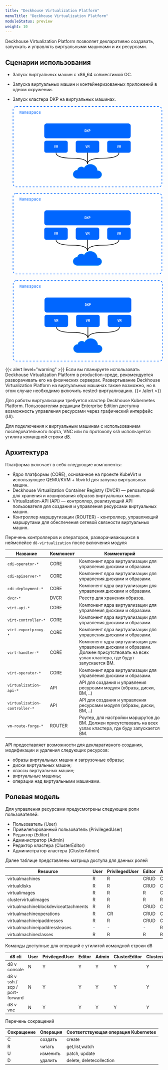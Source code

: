 ```yaml
---
title: "Deckhouse Virtualization Platform"
menuTitle: "Deckhouse Virtualization Platform"
moduleStatus: preview
weight: 10
---
```


Deckhouse Virtualization Platform позволяет декларативно создавать, запускать и управлять виртуальными машинами и их ресурсами.

## Сценарии использования

- Запуск виртуальных машин с x86_64 совместимой ОС.
- Запуска виртуальных машин и контейнеризованных приложений в одном окружении.
- Запуск кластера DKP на виртуальных машинах.

  ![](./images/cases-vms.ru.png)

  ![](./images/cases-pods-and-vms.ru.png)

  ![](./images/cases.dkp.ru.png)

{{< alert level="warning" >}}
Если вы планируете использовать Deckhouse Virtualization Platform в production-среде, рекомендуется разворачивать его на физических серверах. Развертывание Deckhouse Virtualization Platform на виртуальных машинах также возможно, но в этом случае необходимо включить nested-виртуализацию.
{{< /alert >}}

Для работы виртуализации требуется кластер Deckhouse Kubernetes Platform. Пользователям редакции Enterprise Edition доступна возможность управления ресурсами через графический интерфейс (UI).

Для подключения к виртуальным машинам с использованием последовательного порта, VNC или по протоколу ssh используется утилита командной строки [d8](https://deckhouse.ru/documentation/v1/deckhouse-cli/).

## Архитектура

Платформа включает в себя следующие компоненты:

- Ядро платформы (CORE), основанное на проекте KubeVirt и использующее QEMU/KVM + libvirtd для запуска виртуальных машин.
- Deckhouse Virtualization Container Registry (DVCR) — репозиторий для хранения и кэширования образов виртуальных машин.
- Virtualization-API (API) — контроллер, реализующий API пользователя для создания и управления ресурсами виртуальных машин.
- Контроллер маршрутизации (ROUTER) - контроллер, управляющий маршрутами для обеспечения сетевой связности виртуальных машин.

Перечень контроллеров и операторов, разворачивающихся в неймспейсе `d8-virtualization` после включения модуля

| Название                      | Компонент | Комментарий                                                                                                                             |
| ----------------------------- | --------- | --------------------------------------------------------------------------------------------------------------------------------------- |
| `cdi-operator-*`              | CORE      | Компонент ядра виртуализации для управления дисками и образами.                                                                         |
| `cdi-apiserver-*`             | CORE      | Компонент ядра виртуализации для управления дисками и образами.                                                                         |
| `cdi-deployment-*`            | CORE      | Компонент ядра виртуализации для управления дисками и образами.                                                                         |
| `dvcr-*`                      | DVCR      | Реестр для хранения образов.                                                                                                            |
| `virt-api-*`                  | CORE      | Компонент ядра виртуализации для управления дисками и образами.                                                                         |
| `virt-controller-*`           | CORE      | Компонент ядра виртуализации для управления дисками и образами.                                                                         |
| `virt-exportproxy-*`          | CORE      | Компонент ядра виртуализации для управления дисками и образами.                                                                         |
| `virt-handler-*`              | CORE      | Компонент ядра виртуализации для управления дисками и образами. Должен присутствовать на всех узлах кластера, где будут запускается ВМ. |
| `virt-operator-*`             | CORE      | Компонент ядра виртуализации для управления дисками и образами.                                                                         |
| `virtualization-api-*`        | API       | API для создания и управления ресурсами модуля (образы, диски, ВМ, ..)                                                                  |
| `virtualization-controller-*` | API       | API для создания и управления ресурсами модуля (образы, диски, ВМ, ..)                                                                  |
| `vm-route-forge-*`            | ROUTER    | Роутер, для настройки маршрутов до ВМ. Должен присутствовать на всех узлах кластера, где буду запускается ВМ.                           |

API предоставляет возможности для декларативного создания, модификации и удаления следующих ресурсов:

- образы виртуальных машин и загрузочные образы;
- диски виртуальных машин;
- классы виртуальных машин;
- виртуальные машины;
- операции над виртуальными машинами.

## Ролевая модель

Для управления ресурсами предусмотрены следующие роли пользователей:

- Пользователь (User)
- Привилегированный пользователь (PrivilegedUser)
- Редактор (Editor)
- Администратор (Admin)
- Редактор кластера (ClusterEditor)
- Администратор кластера (ClusterAdmin)

Далее таблице представлены матрица доступа для данных ролей

| Resource                             | User | PrivilegedUser | Editor | Admin | ClusterEditor | ClusterAdmin |
| ------------------------------------ | ---- | -------------- | ------ | ----- | ------------- | ------------ |
| virtualmachines                      | R    | R              | CRUD   | CRUD  | CRUD          | CRUD         |
| virtualdisks                         | R    | R              | CRUD   | CRUD  | CRUD          | CRUD         |
| virtualimages                        | R    | R              | R      | CRUD  | CRUD          | CRUD         |
| clustervirtualimages                 | R    | R              | R      | R     | CRUD          | CRUD         |
| virtualmachineblockdeviceattachments | R    | R              | CRUD   | CRUD  | CRUD          | CRUD         |
| virtualmachineoperations             | R    | CR             | CRUD   | CRUD  | CRUD          | CRUD         |
| virtualmachineipaddresses            | R    | R              | CRUD   | CRUD  | CRUD          | CRUD         |
| virtualmachineipaddressleases        | -    | -              | -      | R     | R             | CRUD         |
| virtualmachineclasses                | R    | R              | R      | R     | CRUD          | CRUD         |

Команды доступные для операций с утилитой командной строки d8

| d8 cli                        | User | PrivilegedUser | Editor | Admin | ClusterEditor | ClusterAdmin |
| ----------------------------- | ---- | -------------- | ------ | ----- | ------------- | ------------ |
| d8 v console                  | N    | Y              | Y      | Y     | Y             | Y            |
| d8 v ssh / scp / port-forward | N    | Y              | Y      | Y     | Y             | Y            |
| d8 v vnc                      | N    | Y              | Y      | Y     | Y             | Y            |

Перечень сокращений

| Сокращение | Операция | Соответствующая операция Kubernetes |
| ---------- | -------- | ----------------------------------- |
| C          | создать  | create                              |
| R          | читать   | get,list,watch                      |
| U          | изменить | patch, update                       |
| D          | удалить  | delete, deletecollection            |
